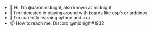 - 👋 Hi, I’m @aaronmidnight, also known as midnight
- 👀 I’m interested in playing around with boards like esp's or arduinos
- 🌱 I’m currently learning python and c++
- 📫 How to reach me: Discord @midnight#1932
